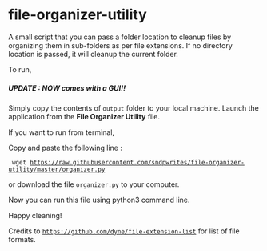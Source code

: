 # file-organizer-utility
A small script that you can pass a folder location to cleanup files by organizing them in sub-folders as per file extensions.
If no directory location is passed, it will cleanup the current folder.

To run,

##### UPDATE : NOW comes with a GUI!!

Simply copy the contents of <code>output</code> folder to your local machine. Launch the application from the <b>File Organizer Utility</b> file.

If you want to run from terminal,

Copy and paste the following line :

<code> wget https://raw.githubusercontent.com/sndpwrites/file-organizer-utility/master/organizer.py</code>

or download the file <code>organizer.py</code> to your computer.

Now you can run this file using python3 command line.

Happy cleaning!

Credits to <code>https://github.com/dyne/file-extension-list</code> for list of file formats.